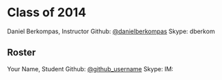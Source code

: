 Class of 2014
============================

Daniel Berkompas, Instructor
Github: [@danielberkompas](http://github.com/danielberkompas)
Skype: dberkom

Roster
----------------------------
Your Name, Student
Github: [@github_username](http://link-to-github-profile) 
Skype: 
IM: 
